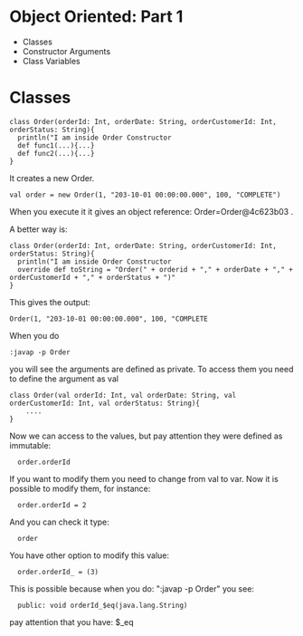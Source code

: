 # Object Oriented: Part 1

- Classes
- Constructor Arguments
- Class Variables

# Classes

    class Order(orderId: Int, orderDate: String, orderCustomerId: Int, orderStatus: String){
      println("I am inside Order Constructor
      def func1(...){...}
      def func2(...){...}  
    }

It creates a new Order.

    val order = new Order(1, "203-10-01 00:00:00.000", 100, "COMPLETE")

When you execute it it gives an object reference: Order=Order@4c623b03 .

A better way is:

    class Order(orderId: Int, orderDate: String, orderCustomerId: Int, orderStatus: String){
      println("I am inside Order Constructor
      override def toString = "Order(" + orderid + "," + orderDate + "," + orderCustomerId + "," + orderStatus + ")"
    }

This gives the output:

    Order(1, "203-10-01 00:00:00.000", 100, "COMPLETE

When you do

    :javap -p Order

you will see the arguments are defined as private. To access them you need to
define the argument as val

    class Order(val orderId: Int, val orderDate: String, val orderCustomerId: Int, val orderStatus: String){
        ....
    }

Now we can access to the values, but pay attention they were defined as immutable:

      order.orderId

If you want to modify them you need to change from val to var. Now it is possible to modify
them, for instance:

      order.orderId = 2

And you can check it type:

      order

You have other option to modify this value:

      order.orderId_ = (3)

This is possible because when you do: ":javap -p Order" you see:

      public: void orderId_$eq(java.lang.String)

pay attention that you have: $_eq
